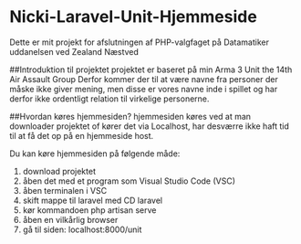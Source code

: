 # Nicki-Laravel-Unit-Hjemmeside
Dette er mit projekt for afslutningen af PHP-valgfaget på Datamatiker uddanelsen ved Zealand Næstved


##Introduktion til projektet
projektet er baseret på min Arma 3 Unit the 14th Air Assault Group
Derfor kommer der til at være navne fra personer der måske ikke 
giver mening, men disse er vores navne inde i spillet og har derfor
ikke ordentligt relation til virkelige personerne.

##Hvordan køres hjemmesiden?
hjemmesiden køres ved at man downloader projektet of kører det via
Localhost, har desværre ikke haft tid til at få det op på en hjemmeside
host.

Du kan køre hjemmesiden på følgende måde:

1. download projektet
2. åben det med et program som Visual Studio Code (VSC)
3. åben terminalen i VSC
4. skift mappe til laravel med CD laravel
5. kør kommandoen php artisan serve
6. åben en vilkårlig browser
7. gå til siden: localhost:8000/unit
